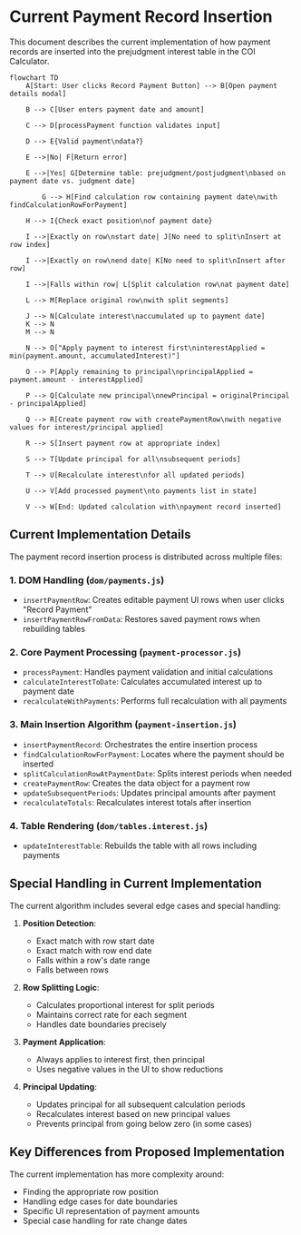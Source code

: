 # Current Payment Record Insertion

This document describes the current implementation of how payment records are inserted into the prejudgment interest table in the COI Calculator.

```mermaid
flowchart TD
    A[Start: User clicks Record Payment Button] --> B[Open payment details modal]

    B --> C[User enters payment date and amount]

    C --> D[processPayment function validates input]
    
    D --> E{Valid payment\ndata?}
    
    E -->|No| F[Return error]

    E -->|Yes| G[Determine table: prejudgment/postjudgment\nbased on payment date vs. judgment date]

        G --> H[Find calculation row containing payment date\nwith findCalculationRowForPayment]
    
    H --> I{Check exact position\nof payment date}
    
    I -->|Exactly on row\nstart date| J[No need to split\nInsert at row index]

    I -->|Exactly on row\nend date| K[No need to split\nInsert after row]
    
    I -->|Falls within row| L[Split calculation row\nat payment date]
    
    L --> M[Replace original row\nwith split segments]
    
    J --> N[Calculate interest\naccumulated up to payment date]
    K --> N
    M --> N
    
    N --> O["Apply payment to interest first\ninterestApplied = min(payment.amount, accumulatedInterest)"]
    
    O --> P[Apply remaining to principal\nprincipalApplied = payment.amount - interestApplied]
    
    P --> Q[Calculate new principal\nnewPrincipal = originalPrincipal - principalApplied]
    
    Q --> R[Create payment row with createPaymentRow\nwith negative values for interest/principal applied]
    
    R --> S[Insert payment row at appropriate index]
    
    S --> T[Update principal for all\nsubsequent periods]
    
    T --> U[Recalculate interest\nfor all updated periods]
    
    U --> V[Add processed payment\nto payments list in state]
    
    V --> W[End: Updated calculation with\npayment record inserted]
```

## Current Implementation Details

The payment record insertion process is distributed across multiple files:

### 1. DOM Handling (`dom/payments.js`)
- `insertPaymentRow`: Creates editable payment UI rows when user clicks "Record Payment"
- `insertPaymentRowFromData`: Restores saved payment rows when rebuilding tables 

### 2. Core Payment Processing (`payment-processor.js`)
- `processPayment`: Handles payment validation and initial calculations
- `calculateInterestToDate`: Calculates accumulated interest up to payment date
- `recalculateWithPayments`: Performs full recalculation with all payments

### 3. Main Insertion Algorithm (`payment-insertion.js`)
- `insertPaymentRecord`: Orchestrates the entire insertion process
- `findCalculationRowForPayment`: Locates where the payment should be inserted
- `splitCalculationRowAtPaymentDate`: Splits interest periods when needed
- `createPaymentRow`: Creates the data object for a payment row
- `updateSubsequentPeriods`: Updates principal amounts after payment
- `recalculateTotals`: Recalculates interest totals after insertion

### 4. Table Rendering (`dom/tables.interest.js`)
- `updateInterestTable`: Rebuilds the table with all rows including payments

## Special Handling in Current Implementation

The current algorithm includes several edge cases and special handling:

1. **Position Detection**:
   - Exact match with row start date
   - Exact match with row end date
   - Falls within a row's date range
   - Falls between rows

2. **Row Splitting Logic**:
   - Calculates proportional interest for split periods
   - Maintains correct rate for each segment
   - Handles date boundaries precisely

3. **Payment Application**:
   - Always applies to interest first, then principal
   - Uses negative values in the UI to show reductions

4. **Principal Updating**:
   - Updates principal for all subsequent calculation periods
   - Recalculates interest based on new principal values
   - Prevents principal from going below zero (in some cases)

## Key Differences from Proposed Implementation

The current implementation has more complexity around:
- Finding the appropriate row position
- Handling edge cases for date boundaries
- Specific UI representation of payment amounts
- Special case handling for rate change dates
